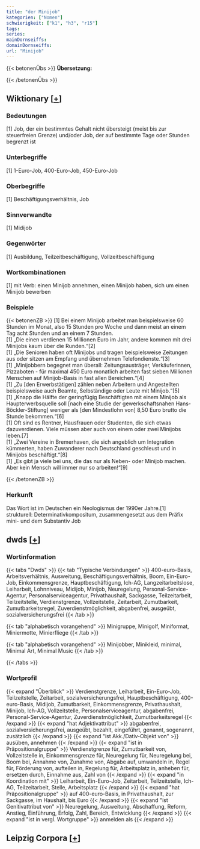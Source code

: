 ```yaml
---
title: "der Minijob"
kategorien: ["Nomen"]
schwierigkeit: ["k1", "h3", "r15"]
tags:
series:
mainDornseiffs:
domainDornseiffs:
url: "Minijob"
---
```


{{< betonenÜbs >}}
**Übersetzung:**  
  
{{< /betonenÜbs >}}

## Wiktionary [[+](https://de.wiktionary.org/wiki/Minijob)]

### Bedeutungen
[1] Job, der ein bestimmtes Gehalt nicht übersteigt (meist bis zur steuerfreien Grenze) und/oder Job, der auf bestimmte Tage oder Stunden begrenzt ist  

### Unterbegriffe
[1] 1-Euro-Job, 400-Euro-Job, 450-Euro-Job  

### Oberbegriffe
[1] Beschäftigungsverhältnis, Job  

### Sinnverwandte
[1] Midijob  

### Gegenwörter
[1] Ausbildung, Teilzeitbeschäftigung, Vollzeitbeschäftigung  

### Wortkombinationen
[1] mit Verb: einen Minijob annehmen, einen Minijob haben, sich um einen Minijob bewerben  

### Beispiele
{{< betonenZB >}}
[1] Bei einem Minijob arbeitet man beispielsweise 60 Stunden im Monat, also 15 Stunden pro Woche und dann meist an einem Tag acht Stunden und an einem 7 Stunden.  
[1] „Die einen verdienen 15 Millionen Euro im Jahr, andere kommen mit drei Minijobs kaum über die Runden.“[2]  
[1] „Die Senioren haben oft Minijobs und tragen beispielsweise Zeitungen aus oder sitzen am Empfang und übernehmen Telefondienste.“[3]  
[1] „Minijobbern begegnet man überall: Zeitungsausträger, Verkäuferinnen, Pizzaboten - für maximal 450 Euro monatlich arbeiten fast sieben Millionen Menschen auf Minijob-Basis in fast allen Bereichen.“[4]  
[1] „Zu [den Erwerbstätigen] zählen neben Arbeitern und Angestellten beispielsweise auch Beamte, Selbständige oder Leute mit Minijob.“[5]  
[1] „Knapp die Hälfte der geringfügig Beschäftigten mit einem Minijob als Haupterwerbsquelle soll [nach eine Studie der gewerkschaftsnahen Hans-Böckler-Stiftung] weniger als [den Mindestlohn von] 8,50 Euro brutto die Stunde bekommen.“[6]  
[1] Oft sind es Rentner, Hausfrauen oder Studenten, die sich etwas dazuverdienen. Viele müssen aber auch von einem oder zwei Minijobs leben.[7]  
[1] „Zwei Vereine in Bremerhaven, die sich angeblich um Integration kümmerten, haben Zuwanderer nach Deutschland geschleust und in Minijobs beschäftigt.“[8]  
[1] „Es gibt ja viele bei uns, die das nur als Neben- oder Minijob machen. Aber kein Mensch will immer nur so arbeiten!“[9]  

{{< /betonenZB >}}
### Herkunft
Das Wort ist im Deutschen ein Neologismus der 1990er Jahre.[1]  
strukturell: Determinativkompositum, zusammengesetzt aus dem Präfix mini- und dem Substantiv Job  



## dwds [[+](https://www.dwds.de/wb/Minijob)]

### Wortinformation
{{< tabs "Dwds" >}}
{{< tab "Typische Verbindungen" >}}
400-euro-Basis, Arbeitsverhältnis, Ausweitung, Beschäftigungsverhältnis, Boom, Ein-Euro-Job, Einkommensgrenze, Hauptbeschäftigung, Ich-AG, Langzeitarbeitslose, Leiharbeit, Lohnniveau, Midijob, Minijob, Neuregelung, Personal-Service-Agentur, Personalserviceagentur, Privathaushalt, Sackgasse, Teilzeitarbeit, Teilzeitstelle, Verdienstgrenze, Vollzeitstelle, Zeitarbeit, Zumutbarkeit, Zumutbarkeitsregel, Zuverdienstmöglichkeit, abgabenfrei, ausgeübt, sozialversicherungsfrei
{{< /tab >}}

{{< tab "alphabetisch vorangehend" >}}
Minigruppe, Minigolf, Miniformat, Miniermotte, Minierfliege
{{< /tab >}}

{{< tab "alphabetisch vorangehend" >}}
Minijobber, Minikleid, minimal, Minimal Art, Minimal Music
{{< /tab >}}

{{< /tabs >}}

### Wortprofil
{{< expand "Überblick" >}} Verdienstgrenze, Leiharbeit, Ein-Euro-Job, Teilzeitstelle, Zeitarbeit, sozialversicherungsfrei, Hauptbeschäftigung, 400-euro-Basis, Midijob, Zumutbarkeit, Einkommensgrenze, Privathaushalt, Minijob, Ich-AG, Vollzeitstelle, Personalserviceagentur, abgabenfrei, Personal-Service-Agentur, Zuverdienstmöglichkeit, Zumutbarkeitsregel {{< /expand >}}
{{< expand "hat Adjektivattribut" >}} abgabenfrei, sozialversicherungsfrei, ausgeübt, bezahlt, eingeführt, genannt, sogenannt, zusätzlich {{< /expand >}}
{{< expand "ist Akk./Dativ-Objekt von" >}} ausüben, annehmen {{< /expand >}}
{{< expand "ist in Präpositionalgruppe" >}} Verdienstgrenze für, Zumutbarkeit von, Vollzeitstelle in, Einkommensgrenze für, Neuregelung für, Neuregelung bei, Boom bei, Annahme von, Zunahme von, Abgabe auf, umwandeln in, Regel für, Förderung von, aufteilen in, Regelung für, Arbeitsplatz in, anheben für, ersetzen durch, Einnahme aus, Zahl von {{< /expand >}}
{{< expand "in Koordination mit" >}} Leiharbeit, Ein-Euro-Job, Zeitarbeit, Teilzeitstelle, Ich-AG, Teilzeitarbeit, Stelle, Arbeitsplatz {{< /expand >}}
{{< expand "hat Präpositionalgruppe" >}} auf 400-euro-Basis, in Privathaushalt, zur Sackgasse, im Haushalt, bis Euro {{< /expand >}}
{{< expand "ist Genitivattribut von" >}} Neuregelung, Ausweitung, Abschaffung, Reform, Anstieg, Einführung, Erfolg, Zahl, Bereich, Entwicklung {{< /expand >}}
{{< expand "ist in vergl. Wortgruppe" >}} anmelden als {{< /expand >}}

## Leipzig Corpora [[+](https://corpora.uni-leipzig.de/en/res?word=Minijob&corpusId=deu_newscrawl-public_2018)]

